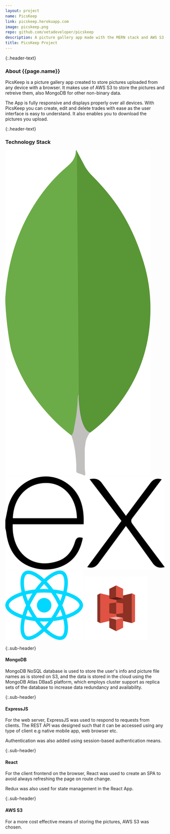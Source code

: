 ```yaml
---
layout: project
name: PicsKeep
link: picskeep.herokuapp.com
image: picskeep.png
repo: github.com/xetadeveloper/picskeep
description: A picture gallery app made with the MERN stack and AWS S3
title: PicsKeep Project
---
```


{:.header-text}
### About {{page.name}}

PicsKeep is a picture gallery app created to store pictures uploaded from any device with a browser. It makes use of AWS S3 to store the pictures and retreive them, also MongoDB for other non-binary data.

The App is fully responsive and displays properly over all devices. With PicsKeep you can create, edit and delete trades with ease as the user interface is easy to understand. It also enables you to download the pictures you upload.

{:.header-text}

### Technology Stack

<div class='flex justify-center align-center tech-stack'>
<img src='../assets/images/techIcons/mongodb.svg' alt='MongoDB' class='tech-icon' />
<img src='../assets/images/techIcons/expressjs.svg' alt='ExpressJS' class='tech-icon' />
<img src='../assets/images/techIcons/react-js.svg' alt='React' class='tech-icon' />
<img src='../assets/images/techIcons/s3Icon.svg' alt='AWS S3' class='tech-icon' />
</div>

{:.sub-header}

#### MongoDB

MongoDB NoSQL database is used to store the user's info and picture file names as is stored on S3, and the data is stored in the cloud using the MongoDB Atlas DBaaS platform, which employs cluster support as replica sets of the database to increase data redundancy and availability.

{:.sub-header}

#### ExpressJS

For the web server, ExpressJS was used to respond to requests from clients. The REST API was designed such that it can be accessed using any type of client e.g native mobile app, web browser etc.

Authentication was also added using session-based authentication means.

{:.sub-header}

#### React

For the client frontend on the browser, React was used to create an SPA to avoid always refreshing the page on route change.

Redux was also used for state management in the React App.

{:.sub-header}

#### AWS S3

For a more cost effective means of storing the pictures, AWS S3 was chosen.
